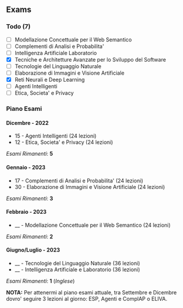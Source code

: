 ## Exams

### Todo (7)

* [ ] Modellazione Concettuale per il Web Semantico
* [ ] Complementi di Analisi e Probabilita'
* [ ] Intelligenza Artificiale Laboratorio 
* [X] Tecniche e Architetture Avanzate per lo Sviluppo del Software
* [ ] Tecnologie del Linguaggio Naturale
* [ ] Elaborazione di Immagini e Visione Artificiale 
* [X] Reti Neurali e Deep Learning
* [ ] Agenti Intelligenti
* [ ] Etica, Societa' e Privacy

### Piano Esami

#### Dicembre - 2022

* 15 - Agenti Intelligenti (24 lezioni)
* 12 - Etica, Societa' e Privacy (24 lezioni)

*Esami Rimanenti*: **5**

#### Gennaio - 2023

* 17 - Complementi di Analisi e Probabilita' (24 lezioni)
* 30 - Elaborazione di Immagini e Visione Artificiale (24 lezioni)

*Esami Rimanenti*: **3**

#### Febbraio - 2023

* __ - Modellazione Concettuale per il Web Semantico (24 lezioni)

*Esami Rimanenti*: **2**

#### Giugno/Luglio - 2023

* __ - Tecnologie del Linguaggio Naturale (36 lezioni)
* __ - Intelligenza Artificiale e Laboratorio (36 lezioni)

*Esami Rimanenti*: **1** (*Inglese*)


**NOTA:** Per attenermi al piano esami attuale, tra Settembre e Dicembre dovro'
seguire 3 lezioni al giorno: ESP, Agenti e ComplAP o ELIVA.
